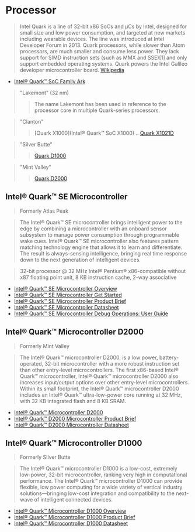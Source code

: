 Processor
==

> Intel Quark is a line of 32-bit x86 SoCs and μCs by Intel, designed for small size and low power consumption, and targeted at new markets including wearable devices. The line was introduced at Intel Developer Forum in 2013. Quark processors, while slower than Atom processors, are much smaller and consume less power. They lack support for SIMD instruction sets (such as MMX and SSE)[1] and only support embedded operating systems. Quark powers the Intel Galileo developer microcontroller board. [Wikipedia](https://en.wikipedia.org/wiki/Intel_Quark)

- [Intel® Quark™ SoC Family Ark](http://ark.intel.com/products/family/79047)

> "Lakemont" (32 nm)
> > The name Lakemont has been used in reference to the processor core in multiple Quark-series processors.

> "Clanton"
> > [Quark X1000](Intel® Quark™ SoC X1000) .. [Quark X1021D](http://ark.intel.com/products/81329)

> "Silver Butte"
> > [Quark D1000](http://ark.intel.com/products/86826)

> "Mint Valley"
> > [Quark D2000](http://ark.intel.com/products/91947)

## Intel® Quark™ SE Microcontroller

> Formerly Atlas Peak

> The Intel® Quark™ SE microcontroller brings intelligent power to the edge by combining a microcontroller with an onboard sensor subsystem to manage power consumption through programmable wake cues. Intel® Quark™ SE microcontroller also features pattern matching technology engine that allows it to learn and differentiate. The result is always-sensing intelligence, bringing real time response down to the next generation of intelligent devices.

> 32-bit processor @ 32 MHz Intel® Pentium® x86-compatible without x87 floating point unit, 8 KB instruction cache, 2-way associative

- [Intel® Quark™ SE Microcontroller Overview](http://www.intel.com/content/www/us/en/embedded/products/quark/mcu/se-soc/overview.html)
- [Intel® Quark™ SE Microcontroller Get Started](http://www.intel.com/content/www/us/en/embedded/products/quark/mcu/se-soc/overview.html)
- [Intel® Quark™ SE Microcontroller Product Brief](http://www.intel.com/content/www/us/en/embedded/products/quark/mcu/se-soc/quark-se-soc-product-brief.html)
- [Intel® Quark™ SE Microcontroller Datasheet](http://www.intel.com/content/www/us/en/secure/embedded/nda/products/quark/mcu/quark-se-soc-datasheet.html)
- [Intel® Quark™ SE Microcontroller Debug Operations: User Guide](http://www.intel.com/content/www/us/en/embedded/products/quark/mcu/se-soc/quark-se-debug-operations-user-guide.html)

## Intel® Quark™ Microcontroller D2000

> Formerly Mint Valley

> The Intel® Quark™ microcontroller D2000, is a low power, battery-operated, 32-bit microcontroller with a more robust instruction set than other entry-level microcontrollers. The first x86-based Intel® Quark™ microcontroller, Intel® Quark™ microcontroller D2000 also increases input/output options over other entry-level microcontrollers. Within its small footprint, the Intel® Quark™ microcontroller D2000 includes an Intel® Quark™ ultra-low-power core running at 32 MHz, with 32 KB integrated flash and 8 KB SRAM.

- [Intel® Quark™ Microcontroller D2000](http://www.intel.com/content/www/us/en/embedded/products/quark/mcu/d2000/overview.html)
- [Intel® Quark™ D2000 Microcontroller Product Brief](http://www.intel.com/content/www/us/en/embedded/products/quark/mcu/d2000/quark-d2000-product-brief.html)
- [Intel® Quark™ D2000 Microcontroller Datasheet](http://www.intel.com/content/www/us/en/secure/embedded/nda/products/quark/mcu/quark-d2000-datasheet.html)

## Intel® Quark™ Microcontroller D1000

> Formerly Silver Butte

> The Intel® Quark™ microcontroller D1000 is a low-cost, extremely low-power, 32-bit microcontroller, ranking very high in computational performance. The Intel® Quark™ microcontroller D1000 can provide flexible, low power computing for a wide variety of vertical industry solutions—bringing low-cost integration and compatibility to the next-wave of intelligent connected devices.

- [Intel® Quark™ Microcontroller D1000 Overview](http://www.intel.com/content/www/us/en/embedded/products/quark/mcu/d1000/overview.html)
- [Intel® Quark™ Microcontroller D1000 Product Brief](http://www.intel.com/content/www/us/en/embedded/products/quark/mcu/d1000/quark-d1000-product-brief.html)
- [Intel® Quark™ Microcontroller D1000 Datasheet](http://www.intel.com/content/www/us/en/embedded/products/quark/mcu-d1000/quark-d1000-datasheet.html)
